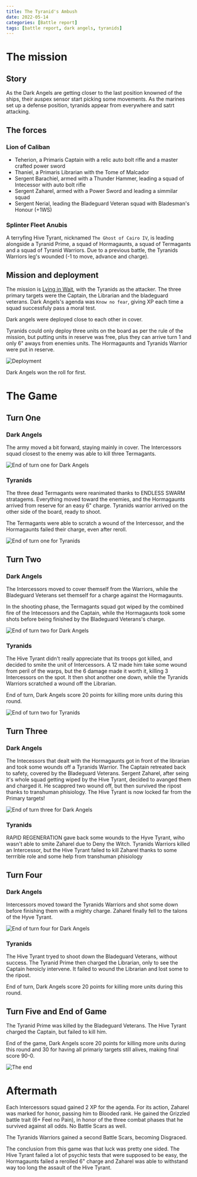 ```yaml
---
title: The Tyranid's Ambush
date: 2022-05-14
categories: [Battle report]
tags: [battle report, dark angels, tyranids]
---
```


# The mission

## Story

As the Dark Angels are getting closer to the last position knowned of the ships, their auspex sensor start picking some movements. As the marines set up a defense position, tyranids appear from everywhere and satrt attacking.

## The forces

### Lion of Caliban

- Teherion, a Primaris Captain with a relic auto bolt rifle and a master crafted power sword
- Thaniel, a Primaris Librarian with the Tome of Malcador
- Sergent Barachiel, armed with a Thunder Hammer, leading a squad of Intecessor with auto bolt rifle
- Sergent Zaharel, armed with a Power Sword and leading a simmilar squad
- Sergent Nerial, leading the Bladeguard Veteran squad with Bladesman's Honour (+1WS)

### Splinter Fleet Anubis

A terryfing Hive Tyrant, nicknamed `The Ghost of Cairo IV`, is leading alongside a Tyranid Prime, a squad of Hormagaunts, a squad of Termagants and a squad of Tyranid Warriors.
Due to a previous battle, the Tyranids Warriors leg's wounded (-1 to move, advance and charge).

## Mission and deployment

The mission is [Lying in Wait](https://wahapedia.ru/wh40k9ed/the-rules/beyond-the-veil/#Lying-in-Wait), with the Tyranids as the attacker. The three primary targets were the Captain, the Librarian and the bladeguard veterans.
Dark Angels's agenda was `Know no fear`, giving XP each time a squad successfuly pass a moral test.

Dark angels were deployed close to each other in cover.

Tyranids could only deploy three units on the board as per the rule of the mission, but putting units in reserve was free, plus they can arrive turn 1 and only 6" aways from enemies units.
The Hormagaunts and Tyranids Warrior were put in reserve.

![Deployment](/assets/img/battle-reports/14-05-2022/deployment.jpg)

Dark Angels won the roll for first.

# The Game

## Turn One

### Dark Angels

The army moved a bit forward, staying mainly in cover. The Intercessors squad closest to the enemy was able to kill three Termagants.

![End of turn one for Dark Angels](/assets/img/battle-reports/14-05-2022/turn-1-DA.jpg)

### Tyranids

The three dead Termagants were reanimated thanks to ENDLESS SWARM stratagems. Everything moved toward the enemies, and the Hormagaunts arrived from reserve for an easy 6" charge. Tyranids warrior arrived on the other side of the board, ready to shoot.

The Termagants were able to scratch a wound of the Intercessor, and the Hormagaunts failed their charge, even after reroll.

![End of turn one for Tyranids](/assets/img/battle-reports/14-05-2022/turn-1-Tyr.jpg)

## Turn Two

### Dark Angels

The Intercessors moved to cover themself from the Warriors, while the Bladeguard Veterans set themself for a charge against the Hormagaunts.

In the shooting phase, the Termagants squad got wiped by the combined fire of the Intecessors and the Captain, while the Hormagaunts took some shots before being finished by the Bladeguard Veterans's charge.

![End of turn two for Dark Angels](/assets/img/battle-reports/14-05-2022/turn-2-DA.jpg)

### Tyranids

The Hive Tyrant didn't really appreciate that its troops got killed, and decided to smite the unit of Intercessors. A 12 made him take some wound from peril of the warps, but the 6 damage made it worth it, killing 3 Intercessors on the spot.
It then shot another one down, while the Tyranids Warriors scratched a wound off the Librarian.

End of turn, Dark Angels score 20 points for killing more units during this round.

![End of turn two for Tyranids](/assets/img/battle-reports/14-05-2022/turn-2-Tyr.jpg)

## Turn Three

### Dark Angels

The Intecessors that dealt with the Hormagaunts got in front of the librarian and took some wounds off a Tyranids Warrior. The Captain retreated back to safety, covered by the Bladeguard Veterans. Sergent Zaharel, after seing it's whole squad getting wiped
by the Hive Tyrant, decided to avanged them and charged it. He scappred two wound off, but then survived the ripost thanks to transhuman phisiology. The Hive Tyrant is now locked far from the Primary targets!

![End of turn three for Dark Angels](/assets/img/battle-reports/14-05-2022/turn-3-DA.jpg)

### Tyranids

RAPID REGENERATION gave back some wounds to the Hyve Tyrant, wiho wasn't able to smite Zaharel due to Deny the Witch.
Tyranids Warriors killed an Intercessor, but the Hive Tyrant failed to kill Zaharel thanks to some terrrible role and some help from transhuman phisiology


## Turn Four

### Dark Angels

Intercessors moved toward the Tyranids Warriors and shot some down before finishing them with a mighty charge. Zaharel finally fell to the talons of the Hyve Tyrant.

![End of turn four for Dark Angels](/assets/img/battle-reports/14-05-2022/turn-4-DA.jpg)

### Tyranids

The Hive Tyrant tryed to shoot down the Bladeguard Veterans, without success. The Tyranid Prime then charged the Librarian, only to see the Captain heroicly intervene. It failed to wound the Librarian and lost some to the ripost.

End of turn, Dark Angels score 20 points for killing more units during this round.

## Turn Five and End of Game

The Tyranid Prime was killed by the Bladeguard Veterans. The Hive Tyrant charged the Captain, but failed to kill him.

End of the game, Dark Angels score 20 points for killing more units during this round and 30 for having all primariy targets still alives, making final score 90-0.

![The end](/assets/img/battle-reports/14-05-2022/end-game.jpg)

# Aftermath

Each Intercessors squad gained 2 XP for the agenda. For its action, Zaharel was marked for honor, passing him to Blooded rank. He gained the Grizzled battle trait (6+ Feel no Pain), in honor of the three combat phases that he survived against all odds. No Battle Scars as well.

The Tyranids Warriors gained a second Battle Scars, becoming Disgraced.

The conclusion from this game was that luck was pretty one sided.
The Hive Tyrant failed a lot of psychic tests that were supposed to be easy, the Hormagaunts failed a rerolled 6" charge and Zaharel was able to withstand way too long the assault of the Hive Tyrant.